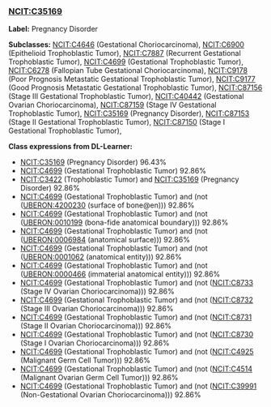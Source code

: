 
### [NCIT:C35169](http://purl.obolibrary.org/obo/NCIT_C35169)
**Label:** Pregnancy Disorder

**Subclasses:** [NCIT:C4646](http://purl.obolibrary.org/obo/NCIT_C4646) (Gestational Choriocarcinoma), [NCIT:C6900](http://purl.obolibrary.org/obo/NCIT_C6900) (Epithelioid Trophoblastic Tumor), [NCIT:C7887](http://purl.obolibrary.org/obo/NCIT_C7887) (Recurrent Gestational Trophoblastic Tumor), [NCIT:C4699](http://purl.obolibrary.org/obo/NCIT_C4699) (Gestational Trophoblastic Tumor), [NCIT:C6278](http://purl.obolibrary.org/obo/NCIT_C6278) (Fallopian Tube Gestational Choriocarcinoma), [NCIT:C9178](http://purl.obolibrary.org/obo/NCIT_C9178) (Poor Prognosis Metastatic Gestational Trophoblastic Tumor), [NCIT:C9177](http://purl.obolibrary.org/obo/NCIT_C9177) (Good Prognosis Metastatic Gestational Trophoblastic Tumor), [NCIT:C87156](http://purl.obolibrary.org/obo/NCIT_C87156) (Stage III Gestational Trophoblastic Tumor), [NCIT:C40442](http://purl.obolibrary.org/obo/NCIT_C40442) (Gestational Ovarian Choriocarcinoma), [NCIT:C87159](http://purl.obolibrary.org/obo/NCIT_C87159) (Stage IV Gestational Trophoblastic Tumor), [NCIT:C35169](http://purl.obolibrary.org/obo/NCIT_C35169) (Pregnancy Disorder), [NCIT:C87153](http://purl.obolibrary.org/obo/NCIT_C87153) (Stage II Gestational Trophoblastic Tumor), [NCIT:C87150](http://purl.obolibrary.org/obo/NCIT_C87150) (Stage I Gestational Trophoblastic Tumor), 

**Class expressions from DL-Learner:**

- [NCIT:C35169](http://purl.obolibrary.org/obo/NCIT_C35169) (Pregnancy Disorder) 96.43%
- [NCIT:C4699](http://purl.obolibrary.org/obo/NCIT_C4699) (Gestational Trophoblastic Tumor) 92.86%
- [NCIT:C3422](http://purl.obolibrary.org/obo/NCIT_C3422) (Trophoblastic Tumor) and [NCIT:C35169](http://purl.obolibrary.org/obo/NCIT_C35169) (Pregnancy Disorder) 92.86%
- [NCIT:C4699](http://purl.obolibrary.org/obo/NCIT_C4699) (Gestational Trophoblastic Tumor) and (not ([UBERON:4200230](http://purl.obolibrary.org/obo/UBERON_4200230) (surface of bone@en))) 92.86%
- [NCIT:C4699](http://purl.obolibrary.org/obo/NCIT_C4699) (Gestational Trophoblastic Tumor) and (not ([UBERON:0010199](http://purl.obolibrary.org/obo/UBERON_0010199) (bona-fide anatomical boundary))) 92.86%
- [NCIT:C4699](http://purl.obolibrary.org/obo/NCIT_C4699) (Gestational Trophoblastic Tumor) and (not ([UBERON:0006984](http://purl.obolibrary.org/obo/UBERON_0006984) (anatomical surface))) 92.86%
- [NCIT:C4699](http://purl.obolibrary.org/obo/NCIT_C4699) (Gestational Trophoblastic Tumor) and (not ([UBERON:0001062](http://purl.obolibrary.org/obo/UBERON_0001062) (anatomical entity))) 92.86%
- [NCIT:C4699](http://purl.obolibrary.org/obo/NCIT_C4699) (Gestational Trophoblastic Tumor) and (not ([UBERON:0000466](http://purl.obolibrary.org/obo/UBERON_0000466) (immaterial anatomical entity))) 92.86%
- [NCIT:C4699](http://purl.obolibrary.org/obo/NCIT_C4699) (Gestational Trophoblastic Tumor) and (not ([NCIT:C8733](http://purl.obolibrary.org/obo/NCIT_C8733) (Stage IV Ovarian Choriocarcinoma))) 92.86%
- [NCIT:C4699](http://purl.obolibrary.org/obo/NCIT_C4699) (Gestational Trophoblastic Tumor) and (not ([NCIT:C8732](http://purl.obolibrary.org/obo/NCIT_C8732) (Stage III Ovarian Choriocarcinoma))) 92.86%
- [NCIT:C4699](http://purl.obolibrary.org/obo/NCIT_C4699) (Gestational Trophoblastic Tumor) and (not ([NCIT:C8731](http://purl.obolibrary.org/obo/NCIT_C8731) (Stage II Ovarian Choriocarcinoma))) 92.86%
- [NCIT:C4699](http://purl.obolibrary.org/obo/NCIT_C4699) (Gestational Trophoblastic Tumor) and (not ([NCIT:C8730](http://purl.obolibrary.org/obo/NCIT_C8730) (Stage I Ovarian Choriocarcinoma))) 92.86%
- [NCIT:C4699](http://purl.obolibrary.org/obo/NCIT_C4699) (Gestational Trophoblastic Tumor) and (not ([NCIT:C4925](http://purl.obolibrary.org/obo/NCIT_C4925) (Malignant Germ Cell Tumor))) 92.86%
- [NCIT:C4699](http://purl.obolibrary.org/obo/NCIT_C4699) (Gestational Trophoblastic Tumor) and (not ([NCIT:C4514](http://purl.obolibrary.org/obo/NCIT_C4514) (Malignant Ovarian Germ Cell Tumor))) 92.86%
- [NCIT:C4699](http://purl.obolibrary.org/obo/NCIT_C4699) (Gestational Trophoblastic Tumor) and (not ([NCIT:C39991](http://purl.obolibrary.org/obo/NCIT_C39991) (Non-Gestational Ovarian Choriocarcinoma))) 92.86%


